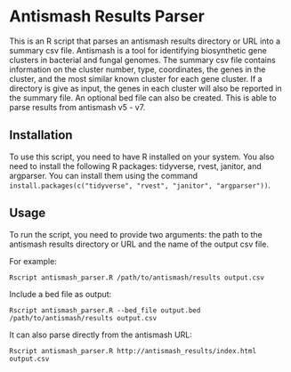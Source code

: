 # Antismash Results Parser

This is an R script that parses an antismash results directory or URL into a summary csv file. Antismash is a tool for identifying biosynthetic gene clusters in bacterial and fungal genomes. The summary csv file contains information on the cluster number, type, coordinates, the genes in the cluster, and the most similar known cluster for each gene cluster. If a directory is give as input, the genes in each cluster will also be reported in the summary file. An optional bed file can also be created. This is able to parse results from antismash v5 - v7.

## Installation

To use this script, you need to have R installed on your system. You also need to install the following R packages: tidyverse, rvest, janitor, and argparser. You can install them using the command `install.packages(c("tidyverse", "rvest", "janitor", "argparser"))`.

## Usage

To run the script, you need to provide two arguments: the path to the antismash results directory or URL and the name of the output csv file.

For example:

`Rscript antismash_parser.R /path/to/antismash/results output.csv`

Include a bed file as output:

`Rscript antismash_parser.R --bed_file output.bed /path/to/antismash/results output.csv`

It can also parse directly from the antismash URL:

`Rscript antismash_parser.R http://antismash_results/index.html output.csv`
